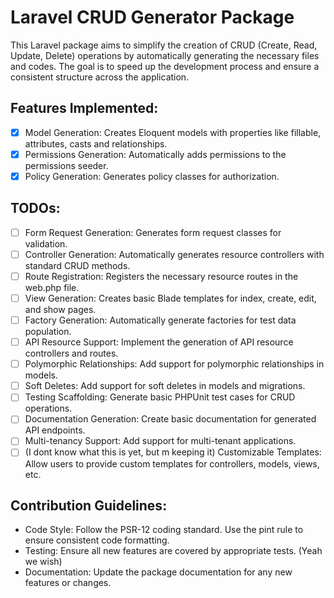 
# Laravel CRUD Generator Package
This Laravel package aims to simplify the creation of CRUD (Create, Read, Update, Delete) operations by automatically generating the necessary files and codes. The goal is to speed up the development process and ensure a consistent structure across the application.

## Features Implemented:
- [x] Model Generation: Creates Eloquent models with properties like fillable, attributes, casts and relationships.
- [x] Permissions Generation: Automatically adds permissions to the permissions seeder.
- [x] Policy Generation: Generates policy classes for authorization.

## TODOs:
- [ ] Form Request Generation: Generates form request classes for validation.
- [ ] Controller Generation: Automatically generates resource controllers with standard CRUD methods.
- [ ] Route Registration: Registers the necessary resource routes in the web.php file.
- [ ] View Generation: Creates basic Blade templates for index, create, edit, and show pages.
- [ ] Factory Generation: Automatically generate factories for test data population.
- [ ] API Resource Support: Implement the generation of API resource controllers and routes.
- [ ] Polymorphic Relationships: Add support for polymorphic relationships in models.
- [ ] Soft Deletes: Add support for soft deletes in models and migrations.
- [ ] Testing Scaffolding: Generate basic PHPUnit test cases for CRUD operations.
- [ ] Documentation Generation: Create basic documentation for generated API endpoints.
- [ ] Multi-tenancy Support: Add support for multi-tenant applications.
- [ ] (I dont know what this is yet, but m keeping it) Customizable Templates: Allow users to provide custom templates for controllers, models, views, etc.

## Contribution Guidelines:
- Code Style: Follow the PSR-12 coding standard. Use the pint rule to ensure consistent code formatting.
- Testing: Ensure all new features are covered by appropriate tests. (Yeah we wish)
- Documentation: Update the package documentation for any new features or changes.
